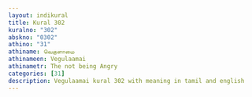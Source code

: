 ```yaml
---
layout: indikural
title: Kural 302
kuralno: "302"
abskno: "0302"
athino: "31"
athiname: வெகுளாமை
athinameen: Vegulaamai
athinametr: The not being Angry
categories: [31]
description: Vegulaamai kural 302 with meaning in tamil and english 
---
```


